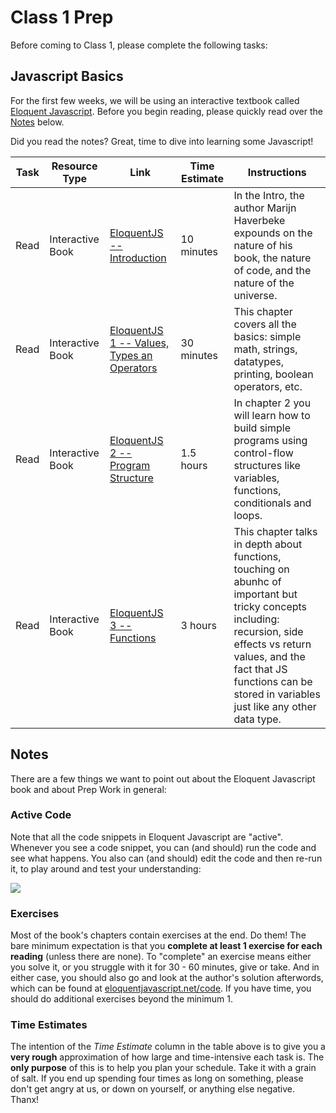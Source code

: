 
# Class 1 Prep

Before coming to Class 1, please complete the following tasks:

## Javascript Basics

For the first few weeks, we will be using an interactive textbook called [Eloquent Javascript](eloquentjavasccript.net). Before you begin reading, please quickly read over the [Notes](./#notes) below.

Did you read the notes? Great, time to dive into learning some Javascript!

Task | Resource Type | Link | Time Estimate | Instructions
-----|---------------|------|---------------|-------------
Read | Interactive Book | [EloquentJS -- Introduction ][eloquent-intro] | 10 minutes | In the Intro, the author Marijn Haverbeke expounds on the nature of his book, the nature of code, and the nature of the universe.
Read | Interactive Book | [EloquentJS 1 -- Values, Types an Operators][eloquent1] | 30 minutes | This chapter covers all the basics: simple math, strings, datatypes, printing, boolean operators, etc.
Read | Interactive Book | [EloquentJS 2 -- Program Structure][eloquent2] | 1.5 hours | In chapter 2 you will learn how to build simple programs using control-flow structures like variables, functions, conditionals and loops.
Read | Interactive Book | [EloquentJS 3 -- Functions][eloquent3] | 3 hours | This chapter talks in depth about functions, touching on abunhc of important but tricky concepts including: recursion, side effects vs return values, and the fact that JS functions can be stored in variables just like any other data type.

## Notes

There are a few things we want to point out about the Eloquent Javascript book and about Prep Work in general:

### Active Code

Note that all the code snippets in Eloquent Javascript are "active". Whenever you see a code snippet, you can (and should) run the code and see what happens. You also can (and should) edit the code and then re-run it, to play around and test your understanding:

<img src=http://g.recordit.co/dWDRoTUSq2.gif />

### Exercises

Most of the book's chapters contain exercises at the end. Do them! The bare minimum expectation is that you **complete at least 1 exercise for each reading** (unless there are none). To "complete" an exercise means either you solve it, or you struggle with it for 30 - 60 minutes, give or take. And in either case, you should also go and look at the author's solution afterwords, which can be found at [eloquentjavascript.net/code](eloquentjavascript.net/code). If you have time, you should do additional exercises beyond the minimum 1.

### Time Estimates

The intention of the *Time Estimate* column in the table above is to give you a **very rough** approximation of how large and time-intensive each task is. The **only purpose** of this is to help you plan your schedule. Take it with a grain of salt. If you end up spending four times as long on something, please don't get angry at us, or down on yourself, or anything else negative. Thanx!


[eloquent-intro]: http://eloquentjavascript.net/00_intro.html
[eloquent1]: http://eloquentjavascript.net/01_values.html
[eloquent2]: http://eloquentjavascript.net/02_program_structure.html
[eloquent3]: http://eloquentjavascript.net/03_functions.html
